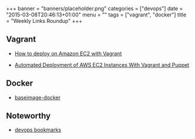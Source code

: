 +++
banner = "banners/placeholder.png"
categories = ["devops"]
date = "2015-03-08T20:46:13+01:00"
menu = ""
tags = ["vagrant", "docker"]
title = "Weekly Links Roundup"
+++

## Vagrant

* [How to deploy on Amazon EC2 with Vagrant](http://www.iheavy.com/2014/01/16/how-to-deploy-on-amazon-ec2-with-vagrant/)

* [Automated Deployment of AWS EC2 Instances With Vagrant and Puppet](http://www.devopsdiary.com/blog/2013/05/07/automated-deployment-of-aws-ec2-instances-with-vagrant-and-puppet/)

## Docker

* [baseimage-docker](https://phusion.github.io/baseimage-docker/)

## Noteworthy

* [devops bookmarks](http://www.devopsbookmarks.com/)
